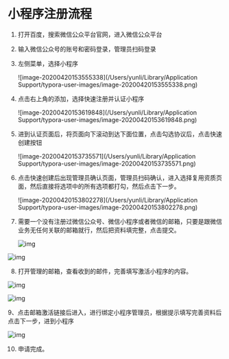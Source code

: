 # 小程序注册流程

1. 打开百度，搜索微信公众平台官网，进入微信公众平台
2. 输入微信公众号的账号和密码登录，管理员扫码登录

3. 左侧菜单，选择小程序

   ![image-20200420153555338](/Users/yunli/Library/Application Support/typora-user-images/image-20200420153555338.png)

4. 点击右上角的添加，选择快速注册并认证小程序

   ![image-20200420153619848](/Users/yunli/Library/Application Support/typora-user-images/image-20200420153619848.png)

5. 进到认证页面后，将页面向下滚动到达下面位置，点击勾选协议后，点击快速创建按钮

   ![image-20200420153735571](/Users/yunli/Library/Application Support/typora-user-images/image-20200420153735571.png)

6. 点击快速创建后出现管理员确认页面，管理员扫码确认，进入选择复用资质页面，然后直接将选项中的所有选项都打勾，然后点击下一步。

   ![image-20200420153802278](/Users/yunli/Library/Application Support/typora-user-images/image-20200420153802278.png)

7. 需要一个没有注册过微信公众号、微信小程序或者微信的邮箱，只要是跟微信业务无任何关联的邮箱就行，然后把资料填完整，点击提交。

   ![img](https://img-blog.csdnimg.cn/20190216182851894.png?x-oss-process=image/watermark,type_ZmFuZ3poZW5naGVpdGk,shadow_10,text_aHR0cHM6Ly9ibG9nLmNzZG4ubmV0L0NDMTk5MV8=,size_16,color_FFFFFF,t_70)

![img](https://img-blog.csdnimg.cn/201902161829148.png?x-oss-process=image/watermark,type_ZmFuZ3poZW5naGVpdGk,shadow_10,text_aHR0cHM6Ly9ibG9nLmNzZG4ubmV0L0NDMTk5MV8=,size_16,color_FFFFFF,t_70)

8. 打开管理的邮箱，查看收到的邮件，完善填写激活小程序的内容。

   

![img](https://img-blog.csdnimg.cn/20190216183133213.png?x-oss-process=image/watermark,type_ZmFuZ3poZW5naGVpdGk,shadow_10,text_aHR0cHM6Ly9ibG9nLmNzZG4ubmV0L0NDMTk5MV8=,size_16,color_FFFFFF,t_70)

![img](https://img-blog.csdnimg.cn/20190216183147451.png?x-oss-process=image/watermark,type_ZmFuZ3poZW5naGVpdGk,shadow_10,text_aHR0cHM6Ly9ibG9nLmNzZG4ubmV0L0NDMTk5MV8=,size_16,color_FFFFFF,t_70)

9、点击邮箱激活链接后进入，进行绑定小程序管理员，根据提示填写完善资料后点击下一步，进到小程序

![img](https://img-blog.csdnimg.cn/20190216183030527.png?x-oss-process=image/watermark,type_ZmFuZ3poZW5naGVpdGk,shadow_10,text_aHR0cHM6Ly9ibG9nLmNzZG4ubmV0L0NDMTk5MV8=,size_16,color_FFFFFF,t_70)

10. 申请完成。